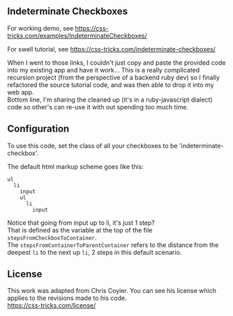 ## Indeterminate Checkboxes

For working demo, see https://css-tricks.com/examples/IndeterminateCheckboxes/

For swell tutorial, see https://css-tricks.com/indeterminate-checkboxes/

When I went to those links, I couldn't just copy and paste the provided code into my existing app and have it work...
This is a really complicated recursion project (from the perspective of a backend ruby dev)
so I finally refactored the source tutorial code, and was then able to drop it into my web app.  
Bottom line, I'm sharing the cleaned up (it's in a ruby-javascript dialect) code so other's can re-use it with out spending too much time.  

## Configuration

To use this code, set the class of all your checkboxes to be 'indeterminate-checkbox'.  

The default html markup scheme goes like this:

    ul
      li
        input
        ul
          li
            input

Notice that going from input up to li, it's just 1 step?  
That is defined as the variable at the top of the file `stepsFromCheckboxToContainer`.  
The `stepsFromContainerToParentContainer` refers to the distance from the deepest `li` to the next up `li`, 2 steps in this default scenario.  


## License

This work was adapted from Chris Coyier.  You can see his license which applies to the revisions made to his code.  
https://css-tricks.com/license/
